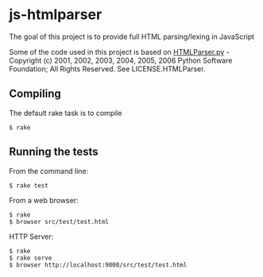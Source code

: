 # js-htmlparser

The goal of this project is to provide full HTML parsing/lexing in
JavaScript

Some of the code used in this project is based on [HTMLParser.py](http://hg.python.org/cpython/file/2.7/Lib/HTMLParser.py) - Copyright (c) 2001, 2002, 2003, 2004, 2005, 2006 Python Software Foundation; All Rights Reserved. See LICENSE.HTMLParser.

## Compiling

The default rake task is to compile

    $ rake

## Running the tests

From the command line:

    $ rake test

From a web browser:

    $ rake 
    $ browser src/test/test.html

HTTP Server:
    
    $ rake
    $ rake serve
    $ browser http://localhost:9000/src/test/test.html

